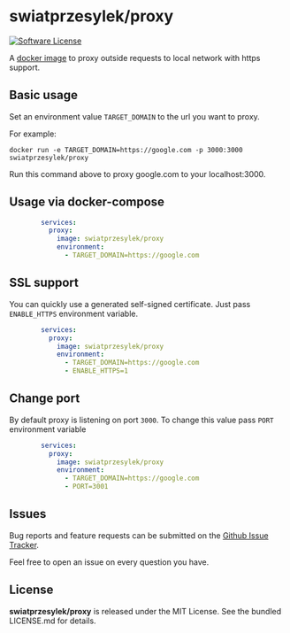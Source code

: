 # swiatprzesylek/proxy

[![Software License][ico-license]](LICENSE.md)

A [docker image](https://hub.docker.com/r/swiatprzesylek/proxy) to proxy outside requests to local network with https support. 


## Basic usage

Set an environment value `TARGET_DOMAIN` to the url you want to proxy.

For example:

`docker run -e TARGET_DOMAIN=https://google.com -p 3000:3000 swiatprzesylek/proxy`

Run this command above to proxy google.com to your localhost:3000.

## Usage via docker-compose 

```yaml
        services:
          proxy:
            image: swiatprzesylek/proxy
            environment:
              - TARGET_DOMAIN=https://google.com
```

## SSL support

You can quickly use a generated self-signed certificate. Just pass `ENABLE_HTTPS` environment variable.

```yaml
        services:
          proxy:
            image: swiatprzesylek/proxy
            environment:
              - TARGET_DOMAIN=https://google.com
              - ENABLE_HTTPS=1
```

## Change port

By default proxy is listening on port `3000`. To change this value pass `PORT` environment variable

```yaml
        services:
          proxy:
            image: swiatprzesylek/proxy
            environment:
              - TARGET_DOMAIN=https://google.com
              - PORT=3001
```

## Issues

Bug reports and feature requests can be submitted on the [Github Issue Tracker](https://github.com/swiatprzesylek/proxy/issues). 

Feel free to open an issue on every question you have.


## License

**swiatprzesylek/proxy** is released under the MIT License. See the bundled LICENSE.md for details.

[ico-license]: https://img.shields.io/badge/license-MIT-brightgreen.svg?style=flat-square